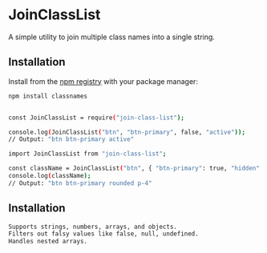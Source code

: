 # JoinClassList

A simple utility to join multiple class names into a single string.

## Installation

Install from the [npm registry](https://www.npmjs.com/) with your package manager:

```bash
npm install classnames
```

```sh

const JoinClassList = require("join-class-list");

console.log(JoinClassList("btn", "btn-primary", false, "active"));
// Output: "btn btn-primary active"

import JoinClassList from "join-class-list";

const className = JoinClassList("btn", { "btn-primary": true, "hidden": false }, ["rounded", "p-4"]);
console.log(className);
// Output: "btn btn-primary rounded p-4"

```

## Installation

```bash
Supports strings, numbers, arrays, and objects.
Filters out falsy values like false, null, undefined.
Handles nested arrays.
```
